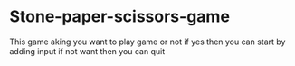# Stone-paper-scissors-game
This game aking you want to play game or not if yes then you can start by adding input if not want then you can quit